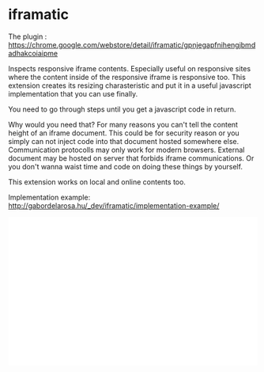 # iframatic

The plugin : 
https://chrome.google.com/webstore/detail/iframatic/gpnjegapfnihengjbmdadhakcoiaipme

Inspects responsive iframe contents. Especially useful on responsive sites where the content inside of the responsive iframe is responsive too. This extension creates its resizing charasteristic and put it in a useful javascript implementation that you can use finally.

You need to go through steps until you get a javascript code in return.

Why would you need that? For many reasons you can't tell the content height of an iframe document. This could be for security reason or you simply can not inject code into that document hosted somewhere else. Communication protocolls may only work for modern browsers. External document may be hosted on server that forbids iframe communications. Or you don't wanna waist time and code on doing these things by yourself.

This extension works on local and online contents too.

Implementation example:
http://gabordelarosa.hu/_dev/iframatic/implementation-example/

<iframe id="banner" src="./res2/?v=1" frameborder="0" scrolling="no"  style="overflow:hidden; width:100%;"></iframe>
<iframe id="banner2" src="./res3/?v=1" frameborder="0" scrolling="no"  style="overflow:hidden; width:100%;"></iframe>
<script type="text/javascript" src="js/iframatic.js"> </script> 
<script  type="text/javascript" >
window.onload=function(){
	var _bannerData=[["#banner"],[[Infinity,735,580,"px"],[735,725,0.79,"%"],[725,705,0.8,"%"],[705,685,0.81,"%"],[685,670,0.82,"%"],[670,655,0.83,"%"],[655,640,0.84,"%"],[640,620,0.85,"%"],[620,610,0.86,"%"],[610,595,0.87,"%"],[595,580,0.88,"%"],[580,570,0.89,"%"],[570,555,0.9,"%"],[555,545,0.91,"%"],[545,535,0.92,"%"],[535,525,0.93,"%"],[525,515,0.94,"%"],[515,505,0.95,"%"],[505,495,0.96,"%"],[495,485,0.97,"%"],[485,475,0.98,"%"],[475,470,0.99,"%"],[470,460,1,"%"],[460,450,1.01,"%"],[450,445,1.02,"%"],[445,440,1.11,"%"],[440,435,1.12,"%"],[435,430,1.13,"%"],[430,425,1.14,"%"],[425,415,1.15,"%"],[415,410,1.16,"%"],[410,405,1.17,"%"],[405,400,1.18,"%"],[400,395,1.19,"%"],[395,390,1.2,"%"],[390,385,1.21,"%"],[385,380,1.22,"%"],[380,375,1.28,"%"],[375,370,1.3,"%"],[370,365,1.31,"%"],[365,360,1.32,"%"],[360,355,1.33,"%"],[355,350,1.34,"%"],[350,345,1.36,"%"],[345,340,1.37,"%"],[340,335,1.39,"%"],[335,330,1.4,"%"],[330,325,1.42,"%"],[325,320,1.43,"%"],[320,315,1.44,"%"],[315,310,1.46,"%"],[310,305,1.48,"%"],[305,300,1.5,"%"],[300,0,454,"px"]]];
	var _bannerData2=[["#banner2"],[[Infinity,385,280,"px"],[385,380,0.73,"%"],[380,320,300,"px"],[320,315,0.94,"%"],[315,0,339,"px"]]];
	var _bannerResizer =new bannerResizer();
	_bannerResizer.addElements(_bannerData);
	_bannerResizer.addElements(_bannerData2);
	_bannerResizer.checkBanners();
	
};
</script>
